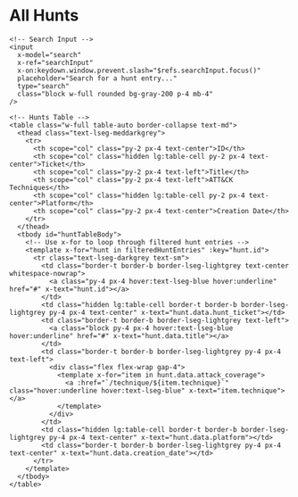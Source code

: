 <script>
  document.addEventListener('alpine:init', () => {
    Alpine.data('huntEntriesData', () => ({
      search: "", // Search term
      allHuntEntries: [], // Initialized with empty data, will be filled later

      init() {
        // Initialize hunt entries data
        try {
          const huntEntriesData = JSON.parse(document.getElementById('huntEntriesData').textContent);
          this.allHuntEntries = huntEntriesData;
        } catch (error) {
          console.error("Failed to load hunt entries data:", error);
        }
      },

      // Computed property for filtered hunt entries
      get filteredHuntEntries() {
        if (this.search === "") {
          return this.allHuntEntries; // Return all entries if no search is applied
        }

        // Return filtered entries based on the search term
        return this.allHuntEntries.filter((hunt) => {
          return (
            hunt.id.toLowerCase().includes(this.search.toLowerCase()) ||
            hunt.data.title.toLowerCase().includes(this.search.toLowerCase()) ||
            hunt.data.hypothesis.toLowerCase().includes(this.search.toLowerCase()) ||
            hunt.data.description.toLowerCase().includes(this.search.toLowerCase())
          );
        });
      }
    }));
  });
</script>
<Layout title="All Hunts">
  <main class="max-w-screen-xl mx-10 mt-10 2xl:mx-auto">
    <h1 class="my-5 text-2xl font-bold">All Hunts</h1>

    <!-- Search Input -->
    <input
      x-model="search"
      x-ref="searchInput"
      x-on:keydown.window.prevent.slash="$refs.searchInput.focus()"
      placeholder="Search for a hunt entry..."
      type="search"
      class="block w-full rounded bg-gray-200 p-4 mb-4"
    />

    <!-- Hunts Table -->
    <table class="w-full table-auto border-collapse text-md">
      <thead class="text-lseg-meddarkgrey">
        <tr>
          <th scope="col" class="py-2 px-4 text-center">ID</th>
          <th scope="col" class="hidden lg:table-cell py-2 px-4 text-center">Ticket</th>
          <th scope="col" class="py-2 px-4 text-left">Title</th>
          <th scope="col" class="py-2 px-4 text-left">ATT&CK Techniques</th>
          <th scope="col" class="hidden lg:table-cell py-2 px-4 text-center">Platform</th>
          <th scope="col" class="py-2 px-4 text-center">Creation Date</th>
        </tr>
      </thead>
      <tbody id="huntTableBody">
        <!-- Use x-for to loop through filtered hunt entries -->
        <template x-for="hunt in filteredHuntEntries" :key="hunt.id">
          <tr class="text-lseg-darkgrey text-sm">
            <td class="border-t border-b border-lseg-lightgrey text-center whitespace-nowrap">
              <a class="py-4 px-4 hover:text-lseg-blue hover:underline" href="#" x-text="hunt.id"></a>
            </td>
            <td class="hidden lg:table-cell border-t border-b border-lseg-lightgrey py-4 px-4 text-center" x-text="hunt.data.hunt_ticket"></td>
            <td class="border-t border-b border-lseg-lightgrey text-left">
              <a class="block py-4 px-4 hover:text-lseg-blue hover:underline" href="#" x-text="hunt.data.title"></a>
            </td>
            <td class="border-t border-b border-lseg-lightgrey py-4 px-4 text-left">
              <div class="flex flex-wrap gap-4">
                <template x-for="item in hunt.data.attack_coverage">
                  <a :href="`/technique/${item.technique}`" class="hover:underline hover:text-lseg-blue" x-text="item.technique"></a>
                </template>
              </div>
            </td>
            <td class="hidden lg:table-cell border-t border-b border-lseg-lightgrey py-4 px-4 text-center" x-text="hunt.data.platform"></td>
            <td class="border-t border-b border-lseg-lightgrey py-4 px-4 text-center" x-text="hunt.data.creation_date"></td>
          </tr>
        </template>
      </tbody>
    </table>
  </main>

  <!-- Add the JSON data -->
  <script type="application/json" id="huntEntriesData">
    {JSON.stringify(huntEntries)}
  </script>
</Layout>

